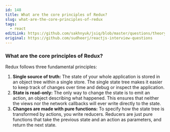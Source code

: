 ```yaml
---
id: 148
title: What are the core principles of Redux?
slug: what-are-the-core-principles-of-redux
tags:
  - react
editLink: https://github.com/sakhnyuk/jsiq/blob/master/questions/theory/react/148.md
original: https://github.com/sudheerj/reactjs-interview-questions
---
```


### What are the core principles of Redux?

Redux follows three fundamental principles:

1. **Single source of truth:** The state of your whole application is stored in an object tree within a single store. The single state tree makes it easier to keep track of changes over time and debug or inspect the application.
2. **State is read-only:** The only way to change the state is to emit an action, an object describing what happened. This ensures that neither the views nor the network callbacks will ever write directly to the state.
3. **Changes are made with pure functions:** To specify how the state tree is transformed by actions, you write reducers. Reducers are just pure functions that take the previous state and an action as parameters, and return the next state.